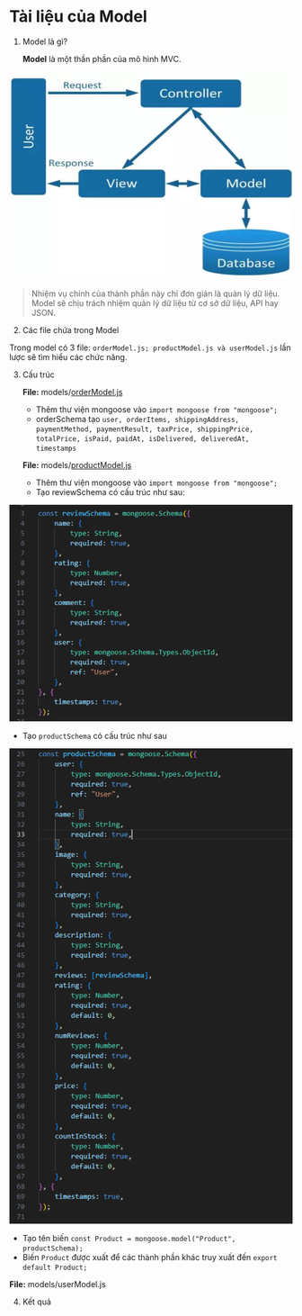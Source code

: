 # Tài liệu của Model

1. Model là gì? 

   **Model** là một thần phần của mô hình MVC.

![MVC](../../uploads/mvc.webp)

> Nhiệm vụ chính của thành phần này chỉ đơn giản là quản lý dữ liệu. Model sẽ chịu trách nhiệm quản lý dữ liệu từ cơ sở dữ liệu, API hay JSON.

2. Các file chứa trong Model

Trong model có 3 file:
 `orderModel.js; productModel.js và userModel.js` lần lược sẽ tìm hiểu các chức năng.

3. Cấu trúc

   **File:** models/[orderModel.js](./orderModel.js)

   - Thêm thư viện mongoose vào `import mongoose from "mongoose";`
   - orderSchema tạo `user, orderItems, shippingAddress, paymentMethod, paymentResult, taxPrice, shippingPrice, totalPrice, isPaid, paidAt, isDelivered, deliveredAt, timestamps`

   **File:** models/[productModel.js](./productModel.js)

   - Thêm thư viện mongoose vào `import mongoose from "mongoose";`
   - Tạo reviewSchema có cấu trúc như sau:

![reviewSchema](./reviewSchema.PNG)

   - Tạo `productSchema` có cấu trúc như sau

![productSchema](./productSchema.PNG)

   - Tạo tên biến `const Product = mongoose.model("Product", productSchema);`
   - Biến `Product` được xuất để các thành phần khác truy xuất đến `export default Product;`

   **File:** models/userModel.js

4. Kết quả
